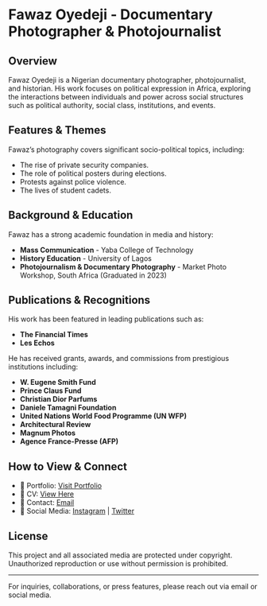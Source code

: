 # Fawaz Oyedeji - Documentary Photographer & Photojournalist

## Overview
Fawaz Oyedeji is a Nigerian documentary photographer, photojournalist, and historian. His work focuses on political expression in Africa, exploring the interactions between individuals and power across social structures such as political authority, social class, institutions, and events.

## Features & Themes
Fawaz’s photography covers significant socio-political topics, including:
- The rise of private security companies.
- The role of political posters during elections.
- Protests against police violence.
- The lives of student cadets.

## Background & Education
Fawaz has a strong academic foundation in media and history:
- **Mass Communication** - Yaba College of Technology
- **History Education** - University of Lagos
- **Photojournalism & Documentary Photography** - Market Photo Workshop, South Africa (Graduated in 2023)

## Publications & Recognitions
His work has been featured in leading publications such as:
- **The Financial Times**
- **Les Echos**

He has received grants, awards, and commissions from prestigious institutions including:
- **W. Eugene Smith Fund**
- **Prince Claus Fund**
- **Christian Dior Parfums**
- **Daniele Tamagni Foundation**
- **United Nations World Food Programme (UN WFP)**
- **Architectural Review**
- **Magnum Photos**
- **Agence France-Presse (AFP)**

## How to View & Connect
- 📸 Portfolio: [Visit Portfolio](https://example.com)
- 📄 CV: [View Here](https://example.com/cv)
- 📩 Contact: [Email](mailto:example@example.com)
- 🔗 Social Media: [Instagram](https://instagram.com/example) | [Twitter](https://twitter.com/example)

## License
This project and all associated media are protected under copyright. Unauthorized reproduction or use without permission is prohibited.

---

For inquiries, collaborations, or press features, please reach out via email or social media.

